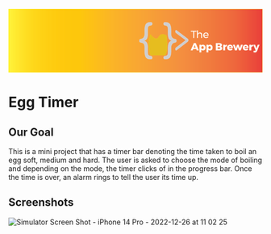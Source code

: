 ![App Brewery Banner](Documentation/AppBreweryBanner.png)

# Egg Timer

## Our Goal
This is a mini project that has a timer bar denoting the time taken to boil an egg soft, medium and hard. The user is asked to choose the mode of boiling and depending on the mode, the timer clicks of in the progress bar. Once the time is over, an alarm rings to tell the user its time up.

## Screenshots
![Simulator Screen Shot - iPhone 14 Pro - 2022-12-26 at 11 02 25](https://user-images.githubusercontent.com/98121098/209507003-1c5ee0f7-ccab-4975-bf65-efe83801cf11.png)

